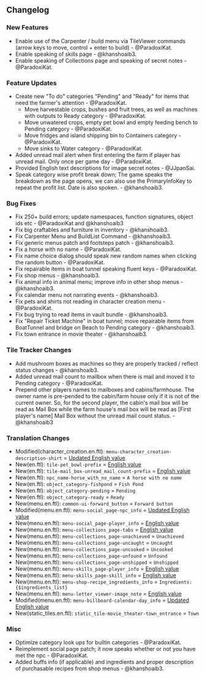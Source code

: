 ## Changelog

### New Features

- Enable use of the Carpenter / build menu via TileViewer commands (arrow keys to move, control + enter to build) - @ParadoxiKat.
- Enable speaking of skills page - @khanshoaib3.
- Enable speaking of Collections page and speaking of secret notes - @ParadoxiKat.

### Feature Updates

- Create new "To do" categories "Pending" and "Ready" for items that need the farmer's attention - @ParadoxiKat.
  - Move harvestable crops, bushes and fruit trees, as well as machines with outputs to Ready category - @ParadoxiKat.
  - Move unwatered crops, empty pet bowl and empty feeding bench to Pending category - @ParadoxiKat.
  - Move fridges and island shipping bin to Containers category - @ParadoxiKat.
  - Move sinks to Water category - @ParadoxiKat.
- Added unread mail alert when first entering the farm if player has unread mail. Only once per game day - @ParadoxiKat.
- Provided English text descriptions for image secret notes - @JJpanSai.
- Speak category wise profit break down; The game speaks the breakdown as the page opens, we can also use the PrimaryInfoKey to repeat the profit list. Date is also spoken. - @khanshoaib3.

### Bug Fixes

- Fix 250+ build errors; update namespaces, function signatures, object ids etc - @ParadoxiKat and @khanshoaib3
- Fix big craftables and furniture in inventory - @khanshoaib3.
- Fix Carpenter Menu and BuildList Command - @khanshoaib3.
- Fix generic menus patch and footsteps patch - @khanshoaib3.
- Fix a horse with no name - @ParadoxiKat.
- Fix name choice dialog should speak new random names when clicking the random button - @ParadoxiKat.
- Fix repairable items in boat tunnel speaking fluent keys - @ParadoxiKat.
- Fix shop menus - @khanshoaib3.
- Fix animal info in animal menu; improve info in other shop menus - @khanshoaib3.
- Fix calendar menu not narrating events - @khanshoaib3.
- Fix pets and shirts not reading in character creation menu - @ParadoxiKat.
- Fix bug trying to read items in vault bundle - @khanshoaib3.
- Fix "Repair Ticket Machine" in boat tunnel; move repairable items from BoatTunnel and bridge on Beach to Pending category - @khanshoaib3.
- Fix town entrance in movie theater - @khanshoaib3.

### Tile Tracker Changes

- Add mushroom boxes as machines so they are properly tracked / reflect status changes - @khanshoaib3.
- Added unread mail count to mailbox when there is mail and moved it to Pending category - @ParadoxiKat.
- Prepend other players names to mailboxes and cabins/farmhouse. The owner name is pre-pended to the cabin/farm house only if it is not of the current owner. So, for the second player, the cabin's mail box will be read as Mail Box while the farm house's mail box will be read as [First player's name] Mail Box without the unread mail count status. - @khanshoaib3

### Translation Changes

- Modified(character_creation.en.ftl): `menu-character_creation-description-shirt` = [Updated English value](https://github.com/khanshoaib3/stardew-access/blob/b399274aec21fc520c2fe0a076e49f1c17c4bafa/stardew-access/i18n/character_creation_menu.en.ftl#L229-L346)
- New(en.ftl): `tile-pet_bowl-prefix` = [English value](https://github.com/khanshoaib3/stardew-access/blob/b399274aec21fc520c2fe0a076e49f1c17c4bafa/stardew-access/i18n/en.ftl#L136-L142)
- New(en.ftl): `tile-mail_box-unread_mail_count-prefix` = [English value](https://github.com/khanshoaib3/stardew-access/blob/b399274aec21fc520c2fe0a076e49f1c17c4bafa/stardew-access/i18n/en.ftl#L159-L162)
- New(en.ftl): `npc_name-horse_with_no_name` = `A horse with no name`
- New(en.ftl): `object_category-fishpond` = `Fish Pond`
- New(en.ftl): `object_category-pending` = `Pending`
- New(en.ftl): `object_category-ready` = `Ready`
- New(menu.en.ftl): `common-ui-forward_button` = `Forward button`
- Modified(menu.en.ftl): `menu-social_page-npc_info` = [Updated English value](https://github.com/khanshoaib3/stardew-access/blob/b399274aec21fc520c2fe0a076e49f1c17c4bafa/stardew-access/i18n/menu.en.ftl#L166-L179)
- New(menu.en.ftl): `menu-social_page-player_info` = [English value](https://github.com/khanshoaib3/stardew-access/blob/b399274aec21fc520c2fe0a076e49f1c17c4bafa/stardew-access/i18n/menu.en.ftl#L181-L184)
- New(menu.en.ftl): `menu-collections_page-tabs` = [English value](https://github.com/khanshoaib3/stardew-access/blob/b399274aec21fc520c2fe0a076e49f1c17c4bafa/stardew-access/i18n/menu.en.ftl#L187-L190)
- New(menu.en.ftl): `menu-collections_page-unachieved` = `Unachieved`
- New(menu.en.ftl): `menu-collections_page-uncaught` = `Uncaught`
- New(menu.en.ftl): `menu-collections_page-uncooked` = `Uncooked`
- New(menu.en.ftl): `menu-collections_page-unfound` = `Unfound`
- New(menu.en.ftl): `menu-collections_page-unshipped` = `Unshipped`
- New(menu.en.ftl): `menu-skills_page-player_info` = [English value](https://github.com/khanshoaib3/stardew-access/blob/b399274aec21fc520c2fe0a076e49f1c17c4bafa/stardew-access/i18n/menu.en.ftl#L214-L222)
- New(menu.en.ftl): `menu-skills_page-skill_info` = [English value](https://github.com/khanshoaib3/stardew-access/blob/b399274aec21fc520c2fe0a076e49f1c17c4bafa/stardew-access/i18n/menu.en.ftl#L223-L224)
- New(menu.en.ftl): `menu-shop-recipe_ingredients_info` = `Ingredients: {$ingredients_list}`
- New(menu.en.ftl): `menu-letter_viewer-image_note` = [English value](https://github.com/khanshoaib3/stardew-access/blob/b399274aec21fc520c2fe0a076e49f1c17c4bafa/stardew-access/i18n/menu.en.ftl#L398-L407)
- Modified(menu.en.ftl): `menu-billboard-calendar-day_info` = [Updated English value](https://github.com/khanshoaib3/stardew-access/blob/b399274aec21fc520c2fe0a076e49f1c17c4bafa/stardew-access/i18n/menu.en.ftl#L460-L469)
- New(static_tiles.en.ftl): `static_tile-movie_theater-town_entrance` = `Town`

### Misc

- Optimize category look ups for builtin categories - @ParadoxiKat.
- Reimplement social page patch; it now speaks whether or not you have met the npc - @ParadoxiKat.
- Added buffs info (if applicable) and ingredients and proper description of purchasable recipes from shop menus - @khanshoaib3.

